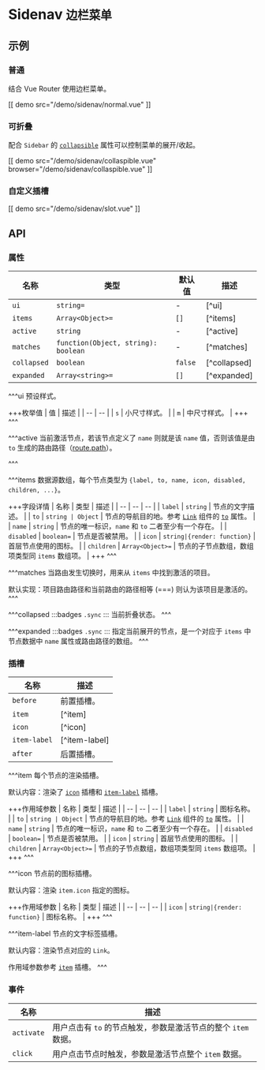 # Sidenav <small>边栏菜单</small>

## 示例

### 普通

结合 Vue Router 使用边栏菜单。

[[ demo src="/demo/sidenav/normal.vue" ]]

### 可折叠

配合 `Sidebar` 的 [`collapsible`](./sidebar#props-collapsible) 属性可以控制菜单的展开/收起。

[[ demo src="/demo/sidenav/collaspible.vue" browser="/demo/sidenav/collaspible.vue" ]]

### 自定义插槽

[[ demo src="/demo/sidenav/slot.vue" ]]

## API

### 属性

| 名称 | 类型 | 默认值 | 描述 |
| -- | -- | -- | -- |
| ``ui`` | `string=` | - | [^ui] |
| ``items`` | `Array<Object>=` | `[]` | [^items] |
| ``active`` | `string` | - | [^active] |
| ``matches`` | `function(Object, string): boolean` | - | [^matches] |
| ``collapsed`` | `boolean` | `false` | [^collapsed] |
| ``expanded`` | `Array<string>=` | `[]` | [^expanded] |


^^^ui
预设样式。

+++枚举值
| 值 | 描述 |
| -- | -- |
| `s` | 小尺寸样式。 |
| `m` | 中尺寸样式。 |
+++
^^^

^^^active
当前激活节点，若该节点定义了 `name` 则就是该 `name` 值，否则该值是由 `to` 生成的路由路径（[route.path](https://router.vuejs.org/zh/api/#%E8%B7%AF%E7%94%B1%E5%AF%B9%E8%B1%A1%E5%B1%9E%E6%80%A7)）。

^^^

^^^items
数据源数组，每个节点类型为 `{label, to, name, icon, disabled, children, ...}`。

+++字段详情
| 名称 | 类型 | 描述 |
| -- | -- | -- |
| `label` | `string` | 节点的文字描述。 |
| `to` | `string | Object` | 节点的导航目的地。参考 [`Link`](./link) 组件的 [`to`](./link#props-to) 属性。 |
| `name` | `string` | 节点的唯一标识，`name` 和 `to` 二者至少有一个存在。 |
| `disabled` | `boolean=` | 节点是否被禁用。 |
| `icon` | `string|{render: function}` | 首层节点使用的图标。 |
| `children` | `Array<Object>=` | 节点的子节点数组，数组项类型同 `items` 数组项。 |
+++
^^^

^^^matches
当路由发生切换时，用来从 `items` 中找到激活的项目。

默认实现：项目路由路径和当前路由的路径相等 (===) 则认为该项目是激活的。
^^^

^^^collapsed
:::badges
`.sync`
:::
当前折叠状态。
^^^

^^^expanded
:::badges
`.sync`
:::
指定当前展开的节点，是一个对应于 `items` 中节点数据中 `name` 属性或路由路径的数组。
^^^


### 插槽

| 名称 | 描述 |
| -- | -- |
| ``before`` | 前置插槽。 |
| ``item`` | [^item] |
| ``icon`` | [^icon] |
| ``item-label`` | [^item-label] |
| ``after`` | 后置插槽。 |


^^^item
每个节点的渲染插槽。

默认内容：渲染了 [`icon`](#slots-icon) 插槽和 [`item-label`](#slots-item-label) 插槽。

+++作用域参数
| 名称 | 类型 | 描述 |
| -- | -- | -- |
| `label` | `string` | 图标名称。 |
| `to` | `string | Object` | 节点的导航目的地。参考 [`Link`](./link) 组件的 [`to`](./link#props-to) 属性。 |
| `name` | `string` | 节点的唯一标识，`name` 和 `to` 二者至少有一个存在。 |
| `disabled` | `boolean=` | 节点是否被禁用。 |
| `icon` | `string` | 首层节点使用的图标。 |
| `children` | `Array<Object>=` | 节点的子节点数组，数组项类型同 `items` 数组项。 |
+++
^^^

^^^icon
节点前的图标插槽。

默认内容：渲染 `item.icon` 指定的图标。

+++作用域参数
| 名称 | 类型 | 描述 |
| -- | -- | -- |
| `icon` | `string|{render: function}` | 图标名称。 |
+++
^^^

^^^item-label
节点的文字标签插槽。

默认内容：渲染节点对应的 `Link`。

作用域参数参考 [`item`](#slots-item) 插槽。
^^^

### 事件

| 名称 | 描述 |
| -- | -- |
| ``activate`` | 用户点击有 `to` 的节点触发，参数是激活节点的整个 `item` 数据。 |
| ``click`` | 用户点击节点时触发，参数是激活节点整个 `item` 数据。 |
